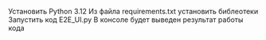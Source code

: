 Установить Python 3.12
Из файла requirements.txt установить библеотеки
Запустить код E2E_UI.py
В консоле будет выведен результат работы кода
